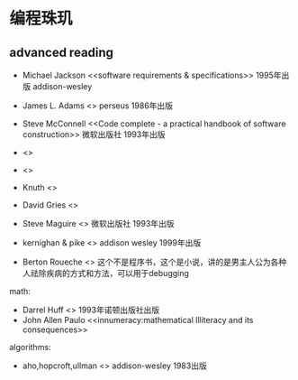 # 编程珠玑

## advanced reading

- Michael Jackson <<software requirements & specifications>> 1995年出版 addison-wesley
- James L. Adams <<conceptual blockbusting>> perseus 1986年出版
- Steve McConnell <<Code complete - a practical handbook of software construction>> 微软出版社 1993年出版

- <<rapid development>>
- <<software project survival guide>> 

- Knuth <<sorting and searching>> 
- David Gries <<the science of programming>>
- Steve Maguire <<writing solide code>>  微软出版社 1993年出版
- kernighan & pike <<practice of programming>> addison wesley 1999年出版

- Berton Roueche <<The medical detectives>> 这个不是程序书，这个是小说，讲的是男主人公为各种人祛除疾病的方式和方法，可以用于debugging


math:

- Darrel Huff <<how to lie with stastics>> 1993年诺顿出版社出版
- John Allen Paulo <<innumeracy:mathematical llliteracy and its consequences>>

algorithms:

- aho,hopcroft,ullman <<data structures and algorithms>> addison-wesley 1983出版


